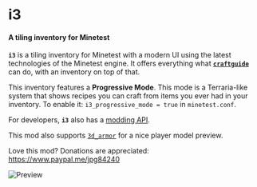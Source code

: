 # i3

#### A tiling inventory for Minetest

**`i3`** is a tiling inventory for Minetest with a modern UI using the latest technologies of the Minetest engine.
It offers everything what [**`craftguide`**](https://github.com/minetest-mods/craftguide) can do, with an inventory on top of that.

This inventory features a **Progressive Mode**.
This mode is a Terraria-like system that shows recipes you can craft from items you ever had in your inventory.
To enable it: `i3_progressive_mode = true` in `minetest.conf`.

For developers, **`i3`** also has a [modding API](https://github.com/minetest-mods/i3/blob/master/API.md).

This mod also supports [`3d_armor`](https://github.com/minetest-mods/3d_armor) for a nice player model preview.

Love this mod? Donations are appreciated: https://www.paypal.me/jpg84240

![Preview](https://user-images.githubusercontent.com/7883281/103390081-c619b480-4b12-11eb-9993-c35787cc6b61.png)
